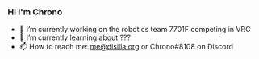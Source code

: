 ### Hi I'm Chrono

- 🔭 I’m currently working on the robotics team 7701F competing in VRC
- 🌱 I’m currently learning about ???
- 📫 How to reach me: me@disilla.org or Chrono#8108 on Discord
<!-- - 💬 Ask me about:  -->
<!-- - 👯 I’m looking to collaborate on ... -->
<!-- - 🤔 I’m looking for help with ... -->
<!-- - ⚡ Fun fact: ... -->

